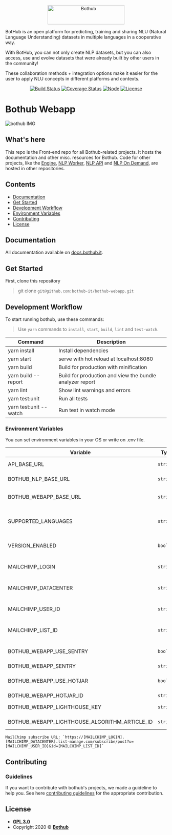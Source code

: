 <p align="center">
    <img src="https://user-images.githubusercontent.com/5360835/65427083-1af35900-de01-11e9-86ef-59f1eee79a68.png" width="240" height="60" alt="Bothub" />
</p>

<p>
BotHub is an open platform for predicting, training and sharing NLU (Natural Language Understanding) datasets in multiple languages in a cooperative way.

With BotHub, you can not only create NLP datasets, but you can also access, use and evolve datasets that were already built by other users in the community!

These collaboration methods + integration options make it easier for the user to apply NLU concepts in different platforms and contexts.
</p>

<p align="center">
  <a href="https://travis-ci.org/github/bothub-it/bothub-webapp">
    <img alt="Build Status" src="https://img.shields.io/badge/build%20-passing-green)"></a>
<a href='https://coveralls.io/github/push-flow/bothub-webapp?branch=master'><img src='https://coveralls.io/repos/github/push-flow/bothub-webapp/badge.svg?branch=master' alt='Coverage Status' /></a>
  <a href="https://nodejs.org/en/download/releases/">
    <img alt="Node" src="https://img.shields.io/badge/node-%3E%3D6.9-blue"></a>
  <a href="https://github.com/bothub-it/bothub-webapp/blob/master/LICENSE">
    <img alt="License" src="https://img.shields.io/badge/license-AGLP%203.0-yellow"></a>
</p>

# Bothub Webapp


![bothub IMG](https://i.imgur.com/CJU75RB.png)

## What's here

This repo is the Front-end repo for all Bothub-related projects. It hosts the documentation and other misc. resources for Bothub. Code for other projects, like the [Engine](https://github.com/bothub-it/bothub-engine), [NLP Worker](https://github.com/bothub-it/bothub-nlp), [NLP API](https://github.com/bothub-it/bothub-nlp-api) and [NLP On Demand](https://github.com/bothub-it/bothub-nlp-on-demand), are hosted in other repositories.


##  Contents

- [Documentation](#documentation)
- [Get Started](#get-started)
- [Development Workflow](#development-workflow)
- [Environment Variables](#environment-variables)
- [Contributing](#contributing)
- [License](#license)

## Documentation

All documentation available on [docs.bothub.it](https://docs.bothub.it/).

## Get Started

First, clone this repository
 >git clone `git@github.com:bothub-it/bothub-webapp.git`

## Development Workflow

To start running bothub, use these commands:

> Use ```yarn``` commands to ```install```, ```start```, ```build```, ```lint``` and ```test-watch```.

| Command | Description |
|--|--|
| yarn install | Install dependencies
| yarn start | serve with hot reload at localhost:8080
| yarn build | Build for production with minification
| yarn build --report | Build for production and view the bundle analyzer report
| yarn lint | Show lint warnings and errors
| yarn test:unit | Run all tests
| yarn test:unit --watch | Run test in watch mode

### Environment Variables

You can set environment variables in your OS or write on .env file.

| Variable | Type | Default | Description |
|--|--|--|--|
| API_BASE_URL | `string` | In development mode is `http://localhost:8000/api` | [bothub-engine](https://github.com/bothub-it/bothub-engine) HTTP service API URL
| BOTHUB_NLP_BASE_URL | `string` | In development mode is `http://localhost:2657/` | [bothub-nlp](https://github.com/bothub-it/bothub-nlp) Bothub NLP service URL
| BOTHUB_WEBAPP_BASE_URL | `string` | In development mode is `http://localhost:8080/` |[bothub-webapp](https://github.com/bothub-it/bothub-webapp)  Bothub Webapp service URL
| SUPPORTED_LANGUAGES | `string` | `en\|pt` | Check description and formatation in [Supported_Languages environment variable](https://github.com/bothub-it/bothub-engine#environment-variables)
| VERSION_ENABLED | `boolean` | In development mode is `false` | Should Bothub show version belong to each repository*
| MAILCHIMP_LOGIN | `string` | Empty | Check [MailChimp](https://mailchimp.com/) subscribe LOGIN URL*
| MAILCHIMP_DATACENTER | `string` | Empty | Check [MailChimp](https://mailchimp.com/)  subscribe DATACENTER URL*
| MAILCHIMP_USER_ID | `string` | Empty | Check [MailChimp](https://mailchimp.com/)  subscribe USER ID URL*
| MAILCHIMP_LIST_ID | `string` | Empty | Check [MailChimp](https://mailchimp.com/) subscribe LIST ID URL*
| BOTHUB_WEBAPP_USE_SENTRY | `boolean` | In development mode is `false`, in production mode is `true` | Enable [sentri.io](https://sentry.io/welcome/) tracking*
| BOTHUB_WEBAPP_SENTRY | `string` | Empty | Sentry.io DNS*
| BOTHUB_WEBAPP_USE_HOTJAR | `boolean` | In development mode is `false`, in production mode is `true` | Enable [Hotjar](https://www.hotjar.com/) tracking*
| BOTHUB_WEBAPP_HOTJAR_ID | `string` | Empty | [Hotjar](https://www.hotjar.com/) ID*
| BOTHUB_WEBAPP_LIGHTHOUSE_KEY | `string` | Empty | [Helpdocs Lighthouse widget](https://support.helpdocs.io/article/ykv7l5jthy-lighthouse-widget-api) API key*
| BOTHUB_WEBAPP_LIGHTHOUSE_ALGORITHM_ARTICLE_ID | `string` | Empty | Helpdocs algorithm article id *


	MailChimp subscribe URL: `https://[MAILCHIMP_LOGIN].[MAILCHIMP_DATACENTER].list-manage.com/subscribe/post?u=[MAILCHIMP_USER_ID]&id=[MAILCHIMP_LIST_ID]`
	
## Contributing

### Guidelines

If you want to contribute with bothub's projects, we made a guideline to help you. See here [contributing guidelines](https://github.com/bothub-it/bothub-webapp/blob/master/CONTRIBUTING.md) for the appropriate contribution.

## License

- **[GPL 3.0](https://github.com/bothub-it/bothub-webapp/blob/master/LICENSE)**
- Copyright 2020 ©  **<a href="https://github.com/bothub-iT">Bothub</a>**

